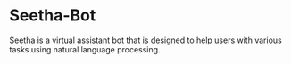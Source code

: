 # Seetha-Bot
Seetha is a virtual assistant bot that is designed to help users with various tasks using natural language processing. 
